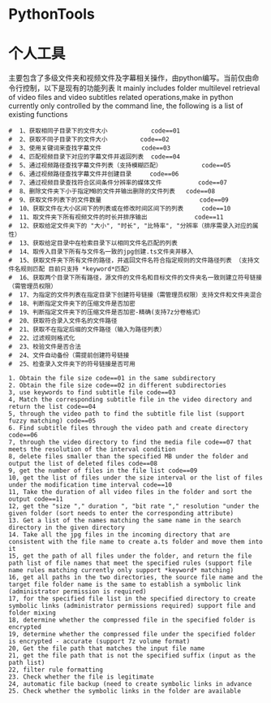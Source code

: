 # PythonTools
个人工具
=======


主要包含了多级文件夹和视频文件及字幕相关操作，由python编写。当前仅由命令行控制，以下是现有的功能列表
It mainly includes folder multilevel retrieval of video files and video subtitles related operations,make in python currently only controlled by the command line, 
the following is a list of existing functions

    #  1、获取相同子目录下的文件大小            code==01
    #  2、获取不同子目录下的文件大小         code==02
    #  3、使用关键词来查找字幕文件           code==03
    #  4、匹配视频目录下对应的字幕文件并返回列表  code==04
    #  5、通过视频路径查找字幕文件列表（支持模糊匹配）           code==05
    #  6、通过视频路径查找字幕文件并创建目录     code==06
    #  7、通过视频目录查找符合区间条件分辨率的媒体文件          code==07
    #  8、删除文件夹下小于指定MB的文件并输出删除的文件列表   code==08
    #  9、获取文件列表下的文件数量                           code==09
    #  10、获取文件在大小区间下的列表或在修改时间区间下的列表     code==10
    #  11、取文件夹下所有视频文件的时长并排序输出             code==11
    #  12、获取给定文件夹下的 "大小", "时长", "比特率", "分辨率（排序需录入对应的属性）
    #  13、获取给定目录中在检索目录下以相同文件名匹配的列表
    #  14、取传入目录下所有与文件名一致的jpg创建.ts文件夹并移入
    #  15、获取文件夹下所有文件的路径，并返回文件名符合指定规则的文件路径列表 （支持文件名规则匹配 目前只支持 *keyword*匹配）
    #  16、获取两个目录下所有路径，源文件的文件名和目标文件的文件夹名一致则建立符号链接（需管理员权限）
    #  17、为指定的文件列表在指定目录下创建符号链接（需管理员权限）支持文件和文件夹混合
    #  18、判断指定文件夹下的压缩文件是否加密
    #  19、判断指定文件夹下的压缩文件是否加密-精确(支持7z分卷格式）
    #  20、获取符合录入文件名的文件路径
    #  21、获取不在指定后缀的文件路径（输入为路径列表）
    #  22、过滤规则格式化
    #  23、校验文件是否合法
    #  24、文件自动备份（需提前创建符号链接
    #  25、检查录入文件夹下的符号链接是否可用
    
    1. Obtain the file size code==01 in the same subdirectory
    2. Obtain the file size code==02 in different subdirectories
    3, use keywords to find subtitle file code==03
    4, Match the corresponding subtitle file in the video directory and return the list code==04
    5, through the video path to find the subtitle file list (support fuzzy matching) code==05
    6. Find subtitle files through the video path and create directory code==06
    7, through the video directory to find the media file code==07 that meets the resolution of the interval condition
    8, delete files smaller than the specified MB under the folder and output the list of deleted files code==08
    9, get the number of files in the file list code==09
    10, get the list of files under the size interval or the list of files under the modification time interval code==10
    11, Take the duration of all video files in the folder and sort the output code==11
    12, get the "size "," duration ", "bit rate "," resolution "under the given folder (sort needs to enter the corresponding attribute)
    13. Get a list of the names matching the same name in the search directory in the given directory
    14. Take all the jpg files in the incoming directory that are consistent with the file name to create a.ts folder and move them into it
    15, get the path of all files under the folder, and return the file path list of file names that meet the specified rules (support file name rules matching currently only support *keyword* matching)
    16, get all paths in the two directories, the source file name and the target file folder name is the same to establish a symbolic link (administrator permission is required)
    17, for the specified file list in the specified directory to create symbolic links (administrator permissions required) support file and folder mixing
    18, determine whether the compressed file in the specified folder is encrypted
    19, determine whether the compressed file under the specified folder is encrypted - accurate (support 7z volume format)
    20, Get the file path that matches the input file name
    21, get the file path that is not the specified suffix (input as the path list)
    22, filter rule formatting
    23. Check whether the file is legitimate
    24, automatic file backup (need to create symbolic links in advance
    25. Check whether the symbolic links in the folder are available


  
